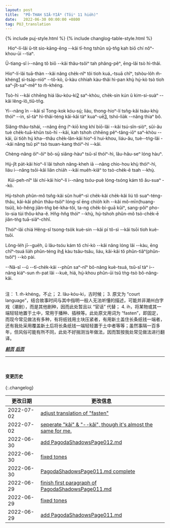 ```yaml
---
layout: post
title:  "PÓ-THAH SIÂ-YIÁᴺ (Tŏiⁿ 11 hio̍h)"
date:   2022-06-30 00:00:00 +0800
tag: PUJ_translation
---
```


{% include puj-style.html %}
{% include changlog-table-style.html %}

<!-- The ancestral hall and the temple were the only public buildings of the place. -->
&nbsp;&nbsp;Hioⁿ-lí-lăi ŭ-tit sio-kāng-ēng &#x002D;&#x002D;kâi tī-hng tshûn sṳ̂-tn̂g kah biō chí nŏⁿ-khou-ūi &#x002D;&#x002D;tiaⁿ.
<!-- Sometimes a shed was put up in front of the temple, as a theatrical stage. -->
Ŭ-tiang-sî i&#x002D;&#x002D;nâng tŏ biō &#x002D;&#x002D;kâi thâu-tsôiⁿ tah phâng-pêⁿ, ēng-lâi tsò hì-thâi.
<!-- Several times a year the wealthy men of the village subscribed a sum equal to twelve or more pounds, sufficient to pay a company of actors to come there and play for three or more days and nights. -->
Hioⁿ-lí-lăi tuā-thàn &#x002D;&#x002D;kâi nâng che̍k-nîⁿ tôi tioh kuá₊-tsuā chîⁿ, tshòu-lo̍h m̆-khéng<a href="#note_1" class="note">1</a> sì-tsa̍p-nióⁿ &#x002D;&#x002D;tŏ-kò, ŭ-kàu chhiah kàu-thâi hì-pan khṳ̀ hṳ́-kò tsò tioh saⁿ-jît-saⁿ-mêⁿ to m̆-khéng.
<!-- The actors wore the costumes of ancient times, and had their garments of silk and crape embroidered with gold thread. -->
Tsò-hì &#x002D;&#x002D;kâi chhēng hiá lău-kóu-ki<a href="#note_2" class="note">2</a> saⁿ-khòu, che̍k-sin kún ŭ kim-si-suàⁿ &#x002D;&#x002D;kâi lêng-lô_tiû-tn̄g.
<!-- They enacted the ancient history of China; and every one went to see them, though they spoke in the court language, which none of the common people understood. -->
Yi&#x002D;&#x002D;nâng în &#x002D;&#x002D;kâi sĭ Tong-kok kóu-sṳ́; liáu, thong-hioⁿ-lí tsn̂g-kâi tsáu-khṳ̀ thóiⁿ &#x002D;&#x002D;in, sĭ-tàⁿ hì-thâi-téng kâi-kâi tàⁿ kuaⁿ-uē<a href="#note_3" class="note">3</a>, tshó-lia̍k &#x002D;&#x002D;nâng thiaⁿ bô.
<!-- At the beginning of the play, the chief idol of the temple was carried in a decorated chair, followed by a long procession of actors and others dressed in uniform, round the village and to some of the neighbouring villages, and was then brought back to be the chief spectator at the succeeding performances. -->
Siăng-thâu-tshái, &#x002D;&#x002D;nâng ēng íⁿ-kiō kng khí biō-lăi &#x002D;&#x002D;kâi tsú-sîn-siòⁿ, sûi-ău tuè che̍k-tuā-khûn tsò-hì &#x002D;&#x002D;kâi, kah tshoh chhēng pêⁿ-tâng-iōⁿ saⁿ-khòu &#x002D;&#x002D;kâi, ûi tio̍h hṳ́ kha&#x002D;&#x002D;thâu che̍k-lân-kâi hioⁿ-lí hui-khou, liáu-ău, tuè&#x002D;&#x002D;tńg-lâi &#x002D;&#x002D;kâi nâng tsŭ pìⁿ tsò tsuan-kang thóiⁿ-hì &#x002D;&#x002D;kâi.
<!-- These theatres were the chief recreation of the people, and were attended by old and young. -->
Chèng-nâng ôiⁿ-ôiⁿ bô-sṳ̄ siăng-hàuⁿ tsŭ-sĭ thóiⁿ-hì, lău-hău-seⁿ lóng hàuⁿ.
<!-- Many guests from other villages were entertained at that time, and many came to the play bringing their own provision of food for the day. -->
Hṳ́-jît pa̍t-kâi hioⁿ-lí lâi tshoh nâng-kheh iā &#x002D;&#x002D;nâng chio-hou khṳ̀ thóiⁿ-hì, liáu i&#x002D;&#x002D;nâng tsōi-kâi liân chia̍h &#x002D;&#x002D;kâi mue̍h-kiăⁿ to tsò-che̍k-ē tsah &#x002D;&#x002D;khṳ̀.

<!-- Back on the mountain were the graves of all who had been buried from this village for hundreds of years. -->
&nbsp;&nbsp;Kúi-peh-nîⁿ lâi chí-kâi hioⁿ-lí i&#x002D;&#x002D;nâng tsóu-puè lóng-tsóng kám tŏ ău-suaⁿ &#x002D;&#x002D;kò.
<!-- The graves were dug horizontally into the hill, and before each was horseshoe-shaped masonry, three or four feet high in the centre, and sloping down to the ground the ends. Seen from a distance, the burying-ground looked like a great city. -->
Hṳ́-tshoh phûn-mŏ tsn̂g-kâi sŭn huêⁿ-sì che̍k-kâi che̍k-kâi liú tŏ suaⁿ-téng-thâu, kâi-kâi phûn thâu-tsôiⁿ lóng-sĭ ēng chio̍h kih &#x002D;&#x002D;kâi mŏ-mīn(huang-tsúi), kò-hêng jiân-tǹg bé-kha-tôi, ta-ng che̍k-bí-guā kûiⁿ, sang-pôiⁿ pho-lo-sia tùi thôu-kha-ĕ. Hn̆g-hn̆g thóiⁿ &#x002D;&#x002D;khṳ̀, hṳ́-tshoh phûn-mŏ tsò-che̍k-ē jiân-tǹg tuā-siâⁿ-chhĭ.
<!-- Those of the Heng family who had died far outnumbered those who remained alive. -->
Thóiⁿ-lâi chiá Hêng-sĭ tsong-tso̍k kuè-sin &#x002D;&#x002D;kâi pí tŏ-sì &#x002D;&#x002D;kâi tsōi tioh kuè-tsōi.
<!-- During the second month of the Chinese year, all who had ancestors buried here came and fastened gilded paper to flutter over the grave, and worshipped before it. -->
Lông-le̍h jī&#x002D;&#x002D;gue̍h, ŭ lău-tsóu kám tŏ chí-kò &#x002D;&#x002D;kâi nâng lóng lâi &#x002D;&#x002D;kàu, ēng chîⁿ-tsuá lia̍h phûn-téng ih<a href="#note_4" class="note">4</a> kàu tsâu-tsâu, liáu, kâi-kâi tŏ phûn-tiâⁿ(phûn-tsôiⁿ) &#x002D;&#x002D;kò pài.
<!-- If any grave lacked for three years these offerings of paper, showing that it had not been visited by the descendants of the person buried in it, the land on which it was made could no longer be claimed as private property. -->
&#x002D;&#x002D;Nâ-sĭ &#x002D;&#x002D;ŭ &#x002D;&#x002D;tī-che̍k-kâi &#x002D;&#x002D;phûn saⁿ-nîⁿ bô-nâng kuè-tsuá, tsŭ-sĭ tàⁿ i&#x002D;&#x002D;nâng kiáⁿ-sun m̆-pat lâi &#x002D;&#x002D;kuè, hiá, hṳ́-khou phûn-ūi tsŭ tǹg-tsò bô-nâng-kâi.
<br>

<br>
注：
1. <span id="note_1">m̆-khéng，不止；</span>
2. <span id="note_2">lău-kóu-ki，古时候；</span>
3. <span id="note_3">原文为 “court language”，结合故事时间与其中指明一般人无法听懂的描述，可能并非潮州白字戏（潮剧），而是其他剧种，因而此处暂且以 “官话” 代替；</span>
4. <span id="note_4">ih，将某物或其一端轻轻地置于土中，常用于播种、插秧等。此处原文用词为 “fasten”，即固定，而现今常见做法有多种，有将纸钱用土块压紧者，有用新土盖住长条纸钱一端者，还有我处采用覆盖新土后将长条纸钱一端轻轻置于土中者等等；虽然事隔一百多年，但风俗可能有所不同，此处不好揣测当年做法，因而暂按我处常见做法进行翻译。</span>

<br>


***[前页](PagodaShadowsPage010.html)***
***[后页](PagodaShadowsPage012.html)***


---
<br>

#### 变更历史

{:.changelog}

| 更改日期 | 更改信息 |
| --- | --- |
| 2022-07-02 | <a href="https://github.com/DonAnthonyLee/DonAnthonyLee.github.io/commit/fa72bff95767eb171aada5e3b0a4abba24bdb69c" target="_blank">adjust translation of "fasten"</a> |
| 2022-07-02 | <a href="https://github.com/DonAnthonyLee/DonAnthonyLee.github.io/commit/83ad5bbec221d9f8bdd0f21db218a4ed03c1adfb" target="_blank">seperate "kâi" & "--kâi", though it's almost the same for me.</a> |
| 2022-06-30 | <a href="https://github.com/DonAnthonyLee/DonAnthonyLee.github.io/commit/481d83b11d90cb51c48f96daee55a5865fe49088" target="_blank">add PagodaShadowsPage012.md</a> |
| 2022-06-30 | <a href="https://github.com/DonAnthonyLee/DonAnthonyLee.github.io/commit/5b47794e5b0069194c21be43994f713dd0c83e38" target="_blank">fixed tones</a> |
| 2022-06-30 | <a href="https://github.com/DonAnthonyLee/DonAnthonyLee.github.io/commit/b4e0d98c2ec836674e99bbde6bfc70ae466f6e0e" target="_blank">PagodaShadowsPage011.md complete</a> |
| 2022-06-29 | <a href="https://github.com/DonAnthonyLee/DonAnthonyLee.github.io/commit/b349598966c8e3c3f9abb3ffc16bb85bee9aa6c5" target="_blank">finish first paragraph of PagodaShadowsPage011.md</a> |
| 2022-06-29 | <a href="https://github.com/DonAnthonyLee/DonAnthonyLee.github.io/commit/dcc31ab20f4a4441fcc18efc98a7548d86de5ccb" target="_blank">fixed tones</a> |
| 2022-06-29 | <a href="https://github.com/DonAnthonyLee/DonAnthonyLee.github.io/commit/d4a206a8ceb17454139e33977b56bc11755b615a" target="_blank">add PagodaShadowsPage011.md</a> |
